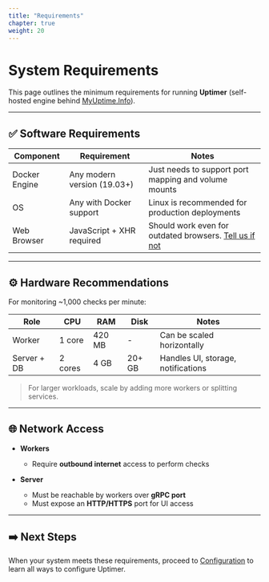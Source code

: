 ```yaml
---
title: "Requirements"
chapter: true
weight: 20
---
```


# System Requirements

This page outlines the minimum requirements for running **Uptimer** (self-hosted engine behind [MyUptime.Info](https://myuptime.info)).

---

## ✅ Software Requirements

| Component        | Requirement                | Notes                                                                                                                       |
|------------------|-----------------------------|-----------------------------------------------------------------------------------------------------------------------------|
| Docker Engine    | Any modern version (19.03+) | Just needs to support port mapping and volume mounts                                                                        |
| OS               | Any with Docker support     | Linux is recommended for production deployments                                                                             |
| Web Browser      | JavaScript + XHR required   | Should work even for outdated browsers. [Tell us if not](https://github.com/myuptime-info/uptimer-docs/issues) |

---

## ⚙️ Hardware Recommendations

For monitoring ~1,000 checks per minute:

| Role            | CPU     | RAM    | Disk     | Notes                              |
|-----------------|---------|--------|----------|------------------------------------|
| Worker          | 1 core  | 420 MB | -        | Can be scaled horizontally         |
| Server + DB     | 2 cores | 4 GB   | 20+ GB   | Handles UI, storage, notifications |

> For larger workloads, scale by adding more workers or splitting services.

---

## 🌐 Network Access

- **Workers**
  - Require **outbound internet** access to perform checks

- **Server**
  - Must be reachable by workers over **gRPC port**
  - Must expose an **HTTP/HTTPS** port for UI access

---

## ➡️ Next Steps

When your system meets these requirements, proceed to [Configuration](/v0.2.0/configuration/) to learn all ways to configure Uptimer.
